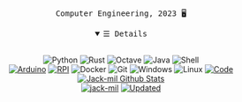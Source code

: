 <p align="center">
    <samp>
    Computer Engineering, 2023 🖥
    </samp>
</p>
<details open align="center">
   <summary><samp>&#9776; Details</samp></summary>
   <p align="center">
     <br>
      <img alt="Python" src="https://img.shields.io/badge/-Python-ffda4d?style=flat&logo=Python">
      <img alt="Rust" src="https://img.shields.io/badge/-Rust-2e2459?style=flat&logo=rust&logoColor=white">
      <img alt="Octave" src="https://img.shields.io/badge/-Octave-0790C0?style=flat&logo=octave&logoColor=white">
      <img alt="Java" src="https://img.shields.io/badge/-Java-b07219?style=flat&logo=Java">
      <img alt="Shell" src="https://img.shields.io/badge/-Shells-4EAA25?style=flat&logo=gnubash&logoColor=white"><br>
      <a href="https://github.com/jack-mil?tab=repositories&language=java" target="_blank"><img alt="Arduino" src="https://img.shields.io/badge/-Arduino-blue?style=flat&logo=arduino&logoColor=white"></a>
      <a href="https://github.com/jack-mil?tab=repositories&language=java" target="_blank"><img alt="RPI" src="https://img.shields.io/badge/-RPI-A22846?style=flat&logo=raspberrypi&logoColor=white"></a>
      <img alt="Docker" src="https://img.shields.io/badge/-Docker-2496ED?style=flat&logo=docker&logoColor=white">
      <img alt="Git" src="https://img.shields.io/badge/-Git-F05032?style=flat&logo=git&logoColor=white">
      <img alt="Windows" src="https://img.shields.io/badge/-WIN-0078D6?style=flat&logo=windows&logoColor=white">
      <img alt="Linux" src="https://img.shields.io/badge/-LIN-FCC624?style=flat&logo=linux&logoColor=black">
      <a href="https://github.com/jack-mil?tab=repositories" target="_blank"><img alt="Code" src="https://img.shields.io/badge/+-more...%3F-57BCDA?style=flat"></a>
  <br>
  <a href="https://github.com/jack-mil/jack-mil"><img src="https://github-readme-stats.vercel.app/api?username=jack-mil&hide=issues&count_private=true&include_all_commits=true&show_icons=true&theme=react" alt="Jack-mil Github Stats"></a>
  <br>
     <a href="https://github.com/jack-mil" target="_blank"><img alt="jack-mil" src="https://badges.pufler.dev/visits/jack-mil/jack-mil?logo=GitHub&label=Visits&color=success&logoColor=white&style=flat"/></a>
     <a href="https://github.com/jack-mil/jack-mil" target="_blank"><img alt="Updated" src="https://img.shields.io/github/last-commit/jack-mil/jack-mil?label=Profile%20Updated&style=flat"></a>
  </samp>
  </p>
</details>
